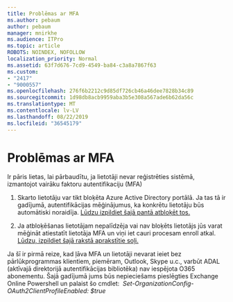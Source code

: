 ```yaml
---
title: Problēmas ar MFA
ms.author: pebaum
author: pebaum
manager: mnirkhe
ms.audience: ITPro
ms.topic: article
ROBOTS: NOINDEX, NOFOLLOW
localization_priority: Normal
ms.assetid: 63f7d676-7cd9-4549-ba84-c3a8a7867f63
ms.custom:
- "2417"
- "9000557"
ms.openlocfilehash: 276f6b2212c9d85df726cb46a46dee7828b34c89
ms.sourcegitcommit: 1d98db8acb9959aba3b5e308a567ade6b62da56c
ms.translationtype: MT
ms.contentlocale: lv-LV
ms.lasthandoff: 08/22/2019
ms.locfileid: "36545179"
---
```

# <a name="issues-with-mfa"></a>Problēmas ar MFA
Ir pāris lietas, lai pārbaudītu, ja lietotāji nevar reģistrēties sistēmā, izmantojot vairāku faktoru autentifikaciju (MFA)

1. Skarto lietotāju var tikt bloķēta Azure Active Directory portālā. Ja tas tā ir gadījumā, autentifikācijas mēģinājumus, ka konkrētu lietotāju būs automātiski noraidīja. [Lūdzu izpildiet šajā pantā atbloķēt tos.](https://docs.microsoft.com/azure/active-directory/authentication/howto-mfa-mfasettings#block-and-unblock-users)

2. Ja atbloķēšanas lietotājam nepalīdzēja vai nav bloķēts lietotājs jūs varat mēģināt atiestatīt lietotāja MFA un viņi iet cauri procesam enroll atkal. [Lūdzu, izpildiet šajā rakstā aprakstītie soļi.](https://docs.microsoft.com/azure/active-directory/authentication/howto-mfa-userdevicesettings#require-users-to-provide-contact-methods-again)

Ja šī ir pirmā reize, kad ļāva MFA un lietotāji nevarat ieiet bez pārlūkprogrammas klientiem, piemēram, Outlook, Skype u.c., varbūt ADAL (aktīvajā direktorijā autentifikācijas bibliotēka) nav iespējota O365 abonementu. Šajā gadījumā jums būs nepieciešams pieslēgties Exchange Online Powershell un palaist šo cmdlet:  *Set-OrganizationConfig-OAuth2ClientProfileEnabled: $true*